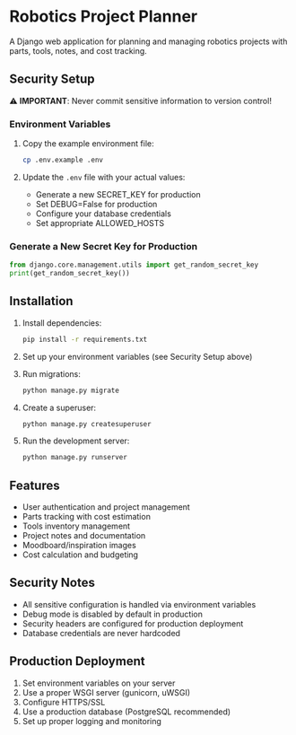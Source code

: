 # Robotics Project Planner

A Django web application for planning and managing robotics projects with parts, tools, notes, and cost tracking.

## Security Setup

⚠️ **IMPORTANT**: Never commit sensitive information to version control!

### Environment Variables

1. Copy the example environment file:

   ```bash
   cp .env.example .env
   ```

2. Update the `.env` file with your actual values:
   - Generate a new SECRET_KEY for production
   - Set DEBUG=False for production
   - Configure your database credentials
   - Set appropriate ALLOWED_HOSTS

### Generate a New Secret Key for Production

```python
from django.core.management.utils import get_random_secret_key
print(get_random_secret_key())
```

## Installation

1. Install dependencies:

   ```bash
   pip install -r requirements.txt
   ```

2. Set up your environment variables (see Security Setup above)

3. Run migrations:

   ```bash
   python manage.py migrate
   ```

4. Create a superuser:

   ```bash
   python manage.py createsuperuser
   ```

5. Run the development server:
   ```bash
   python manage.py runserver
   ```

## Features

- User authentication and project management
- Parts tracking with cost estimation
- Tools inventory management
- Project notes and documentation
- Moodboard/inspiration images
- Cost calculation and budgeting

## Security Notes

- All sensitive configuration is handled via environment variables
- Debug mode is disabled by default in production
- Security headers are configured for production deployment
- Database credentials are never hardcoded

## Production Deployment

1. Set environment variables on your server
2. Use a proper WSGI server (gunicorn, uWSGI)
3. Configure HTTPS/SSL
4. Use a production database (PostgreSQL recommended)
5. Set up proper logging and monitoring
